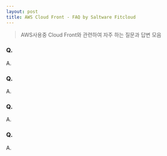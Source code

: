 ```yaml
---
layout: post
title: AWS Cloud Front - FAQ by Saltware Fitcloud
---
```


>AWS사용중 Cloud Front와 관련하여 자주 하는 질문과 답변 모음

### Q.
A.

### Q.
A.

### Q.
A.

### Q.
A.

